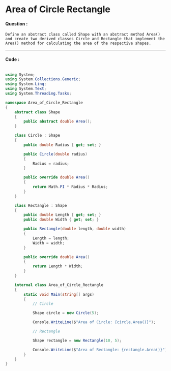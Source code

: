 # Area of Circle Rectangle

#### Question :

    Define an abstract class called Shape with an abstract method Area() and create two derived classes Circle and Rectangle that implement the Area() method for calculating the area of the respective shapes.

---

#### Code :

```c#

using System;
using System.Collections.Generic;
using System.Linq;
using System.Text;
using System.Threading.Tasks;

namespace Area_of_Circle_Rectangle
{
    abstract class Shape
    {
        public abstract double Area();
    }

    class Circle : Shape
    {
        public double Radius { get; set; }

        public Circle(double radius)
        {
            Radius = radius;
        }

        public override double Area()
        {
            return Math.PI * Radius * Radius;
        }
    }

    class Rectangle : Shape
    {
        public double Length { get; set; }
        public double Width { get; set; }

        public Rectangle(double length, double width)
        {
            Length = length;
            Width = width;
        }

        public override double Area()
        {
            return Length * Width;
        }
    }

    internal class Area_of_Circle_Rectangle
    {
        static void Main(string[] args)
        {
            // Circle

            Shape circle = new Circle(5);

            Console.WriteLine($"Area of Circle: {circle.Area()}");

            // Rectangle

            Shape rectangle = new Rectangle(10, 5);

            Console.WriteLine($"Area of Rectangle: {rectangle.Area()}");
        }
    }
}

```
